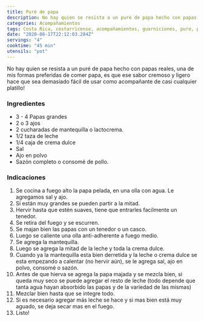 ```yaml
---
title: Puré de papa
description: No hay quien se resista a un puré de papa hecho con papas reales!
categories: Acompañamientos
tags: Costa Rica, costarricense, acompañamientos, guarniciones, pure, papa
date: "2020-08-17T22:12:03.284Z"
servings: "4"
cooktime: "45 min"
utensils: "pot"
---
```


No hay quien se resista a un puré de papa hecho con papas reales, una de mis formas preferidas de comer papa, es que ese sabor cremoso y ligero hace que sea demasiado fácil de usar como acompañante de casi cualquier platillo!

### Ingredientes

- 3 - 4 Papas grandes
- 2 o 3 ajos
- 2 cucharadas de mantequilla o lactocrema.
- 1/2 taza de leche
- 1/4 caja de crema dulce
- Sal
- Ajo en polvo
- Sazón completo o consomé de pollo.

### Indicaciones

1. Se cocina a fuego alto la papa pelada, en una olla con agua. Le agregamos sal y ajo.
2. Si están muy grandes se pueden  partir a la mitad.
3. Hervir hasta que estén suaves, tiene que entrarles facilmente un tenedor.
4. Se retira del fuego y se escurren.
5. Se majan bien las papas con un tenedor o un casco.
6. Luego se caliente una olla anti-adherente a fuego medio.
7. Se agrega la mantequilla.
8. Luego se agrega la mitad de la leche y toda la crema dulce.
9. Cuando ya la mantequilla esta bien derretida y la leche o crema dulce se esta empezando a calentar (no hervir aún), se le agrega sal, ajo en polvo, consomé o sazón.
10. Antes de que hierva se agrega la papa majada y se mezcla bien, si queda muy seco se puede agregar el resto de leche (todo depende que tanta agua hayan absorbido las papas y de la variedad de las mismas)
11. Mezclar bien hasta que se integre todo.
12. Si es necesario agregar más leche se hace y si mas bien está muy aguado, se deja secar mas en el fuego.
13. Listo!
